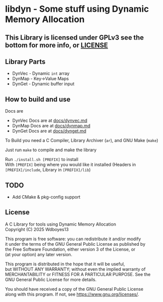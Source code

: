 # libdyn - Some stuff using Dynamic Memory Allocation
## This Library is licensed under GPLv3 see the bottom for more info, or [LICENSE](/LICENSE)

## Library Parts
- DynVec - Dynamic `int` array  
- DynMap - Key->Value Maps  
- DynGet - Dynamic buffer input  

## How to build and use

Docs are  
- DynVec Docs are at [docs/dynvec.md](/docs/dynvec.md)  
- DynMap Docs are at [docs/dynmap.md](/docs/dynmap.md)  
- DynGet Docs are at [docs/dynget.md](/docs/dynget.md)  
   
To Build you need a C Compiler, Library Archiver (`ar`), and GNU Make (`make`)  

Just run `make` to compile and make the library   

Run `./install.sh [PREFIX]` to install  
With `[PREFIX]` being where you would like it installed (Headers in `[PREFIX]/include`, Library in `[PREFIX]/lib`)  

## TODO 
- Add CMake & pkg-config support  

## License
  
A C Library for tools using Dynamic Memory Allocation  
Copyright (C) 2025  Wdboyes13    

This program is free software: you can redistribute it and/or modify  
it under the terms of the GNU General Public License as published by  
the Free Software Foundation, either version 3 of the License, or  
(at your option) any later version.  
  
This program is distributed in the hope that it will be useful,  
but WITHOUT ANY WARRANTY; without even the implied warranty of  
MERCHANTABILITY or FITNESS FOR A PARTICULAR PURPOSE.  See the  
GNU General Public License for more details.  
  
You should have received a copy of the GNU General Public License  
along with this program.  If not, see <https://www.gnu.org/licenses/>.  
